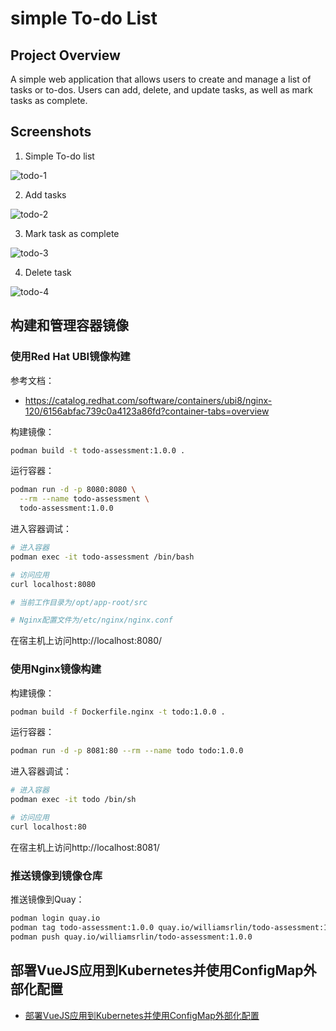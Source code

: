 # simple To-do List

## Project Overview

A simple web application that allows users to create and manage a list of tasks or to-dos. Users can add, delete, and update tasks, as well as mark tasks as complete.

## Screenshots

1. Simple To-do list

![todo-1](https://user-images.githubusercontent.com/121072143/225633604-7594640b-d3cc-4f7c-9ba8-0f5761b88576.png)

2. Add tasks

![todo-2](https://user-images.githubusercontent.com/121072143/225633588-55e86ef3-a623-4005-a8c5-52bcc356862b.png)

3. Mark task as complete

![todo-3](https://user-images.githubusercontent.com/121072143/225633598-271a6a3d-b879-4666-ac5d-84e66a3878a0.png)

4. Delete task

![todo-4](https://user-images.githubusercontent.com/121072143/225633599-df9bd85f-b69c-486a-8f09-eff9ab2638cc.png)


## 构建和管理容器镜像

### 使用Red Hat UBI镜像构建

参考文档：
- https://catalog.redhat.com/software/containers/ubi8/nginx-120/6156abfac739c0a4123a86fd?container-tabs=overview

构建镜像：

```bash
podman build -t todo-assessment:1.0.0 .
```


运行容器：

```bash
podman run -d -p 8080:8080 \
  --rm --name todo-assessment \
  todo-assessment:1.0.0
```

进入容器调试：
```bash
# 进入容器
podman exec -it todo-assessment /bin/bash

# 访问应用
curl localhost:8080

# 当前工作目录为/opt/app-root/src 

# Nginx配置文件为/etc/nginx/nginx.conf
```

在宿主机上访问http://localhost:8080/

### 使用Nginx镜像构建

构建镜像：

```bash
podman build -f Dockerfile.nginx -t todo:1.0.0 .
```

运行容器：

```bash
podman run -d -p 8081:80 --rm --name todo todo:1.0.0 
```

进入容器调试：
```bash
# 进入容器
podman exec -it todo /bin/sh

# 访问应用
curl localhost:80
```
在宿主机上访问http://localhost:8081/

### 推送镜像到镜像仓库

推送镜像到Quay：

```bash
podman login quay.io
podman tag todo-assessment:1.0.0 quay.io/williamsrlin/todo-assessment:1.0.0
podman push quay.io/williamsrlin/todo-assessment:1.0.0
```

## 部署VueJS应用到Kubernetes并使用ConfigMap外部化配置

- [部署VueJS应用到Kubernetes并使用ConfigMap外部化配置](./deploy_vuejs_app_to_kubernetes.md)

